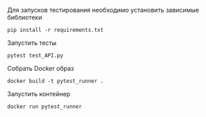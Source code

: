 Для запусков тестирования необходимо установить зависимые библиотеки 

```pip install -r requirements.txt```

Запустить тесты

 ```pytest test_API.py```

 Собрать Docker образ

 ```docker build -t pytest_runner .```

 Запустить контейнер

 ```docker run pytest_runner  ```